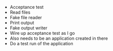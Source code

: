 * Acceptance test
* Read files
* Fake file reader
* Print output
* Fake output writer
* Wire up acceptance test as I go
* Also needs to be an application created in there
* Do a test run of the application